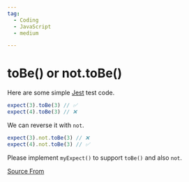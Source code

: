 ```yaml
---
tag:
  - Coding
  - JavaScript
  - medium

---
```

  
# toBe() or not.toBe()

Here are some simple [Jest](https://jestjs.io/docs/expect#expectvalue) test code.

```js
expect(3).toBe(3) // ✅
expect(4).toBe(3) // ❌
```

We can reverse it with `not`.

```js
expect(3).not.toBe(3) // ❌
expect(4).not.toBe(3) // ✅
```

Please implement `myExpect()` to support `toBe()` and also `not`.


[Source From](https://bigfrontend.dev/problem/jest-assertion)

  